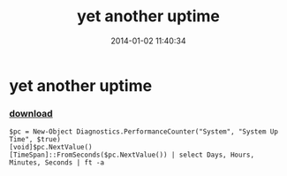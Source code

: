 ﻿---
pid:            4761
parent:         0
children:       
poster:         greg zakharov
title:          yet another uptime
date:           2014-01-02 11:40:34
description:    
format:         posh
---

# yet another uptime

### [download](4761.ps1)  



```posh
$pc = New-Object Diagnostics.PerformanceCounter("System", "System Up Time", $true)
[void]$pc.NextValue()
[TimeSpan]::FromSeconds($pc.NextValue()) | select Days, Hours, Minutes, Seconds | ft -a
```
